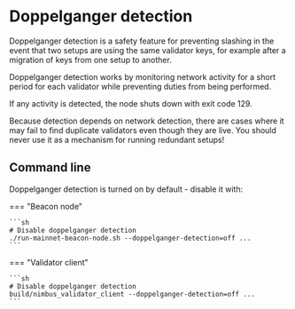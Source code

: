 # Doppelganger detection

Doppelganger detection is a safety feature for preventing slashing in the event that two setups are using the same validator keys, for example after a migration of keys from one setup to another.

Doppelganger detection works by monitoring network activity for a short period for each validator while preventing duties from being performed.

If any activity is detected, the node shuts down with exit code 129.

Because detection depends on network detection, there are cases where it may fail to find duplicate validators even though they are live.
You should never use it as a mechanism for running redundant setups!

## Command line

Doppelganger detection is turned on by default - disable it with:

=== "Beacon node"

    ```sh
    # Disable doppelganger detection
    ./run-mainnet-beacon-node.sh --doppelganger-detection=off ...
    ```

=== "Validator client"

    ```sh
    # Disable doppelganger detection
    build/nimbus_validator_client --doppelganger-detection=off ...
    ```
